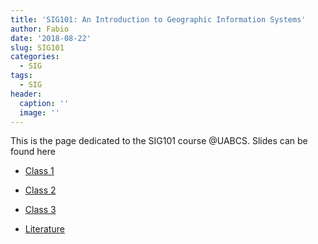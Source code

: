 ```yaml
---
title: 'SIG101: An Introduction to Geographic Information Systems'
author: Fabio
date: '2018-08-22'
slug: SIG101
categories:
  - SIG
tags:
  - SIG
header:
  caption: ''
  image: ''
---
```


This is the page dedicated to the SIG101 course @UABCS. 
Slides can be found here

- [Class 1](https://docs.google.com/presentation/d/1pHt58qv_a0cLPeGZmrYKLKZ_Ci8vjPxDWVDLwKuUZ-0/edit?usp=sharing)
- [Class 2](https://docs.google.com/presentation/d/1z9X0xEsqwLqE4055OT4tTTRF-O2-3eur0qcxDfaCoNg/edit?usp=sharing)
- [Class 3](https://docs.google.com/presentation/d/1z9X0xEsqwLqE4055OT4tTTRF-O2-3eur0qcxDfaCoNg/edit?usp=sharing)

- [Literature](https://drive.google.com/drive/folders/1w4A5MWo1bRq8g484e_IkRpdH6xd-Y8cl?usp=sharing)